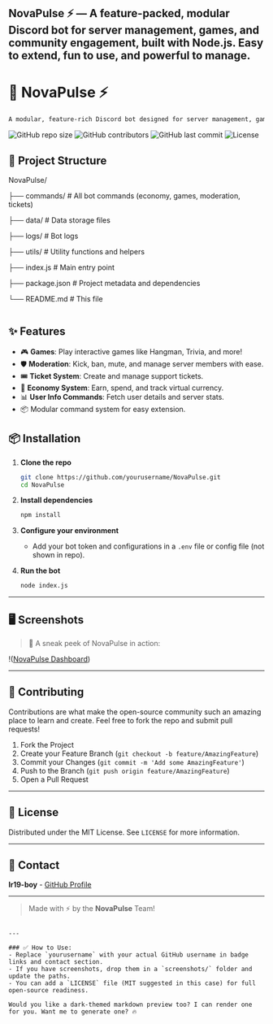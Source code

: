 NovaPulse ⚡ — A feature-packed, modular Discord bot for server management, games, and community engagement, built with Node.js. Easy to extend, fun to use, and powerful to manage. 
---

# 🚀 NovaPulse ⚡

```markdown
A modular, feature-rich Discord bot designed for server management, games, and community engagement. Built with love in Node.js and JavaScript!
```

![GitHub repo size](https://img.shields.io/github/repo-size/yourusername/NovaPulse?color=blue&style=for-the-badge)
![GitHub contributors](https://img.shields.io/github/contributors/yourusername/NovaPulse?style=for-the-badge)
![GitHub last commit](https://img.shields.io/github/last-commit/yourusername/NovaPulse?color=green&style=for-the-badge)
![License](https://img.shields.io/badge/license-MIT-blue.svg?style=for-the-badge)


## 📂 Project Structure

NovaPulse/

├── commands/       # All bot commands (economy, games, moderation, tickets)

├── data/           # Data storage files

├── logs/           # Bot logs

├── utils/          # Utility functions and helpers

├── index.js        # Main entry point

├── package.json    # Project metadata and dependencies

└── README.md       # This file

````

````

## ✨ Features

- 🎮 **Games**: Play interactive games like Hangman, Trivia, and more!
- 🛡️ **Moderation**: Kick, ban, mute, and manage server members with ease.
- 🎟️ **Ticket System**: Create and manage support tickets.
- 💸 **Economy System**: Earn, spend, and track virtual currency.
- 📊 **User Info Commands**: Fetch user details and server stats.
- 📦 Modular command system for easy extension.

## 📦 Installation

1. **Clone the repo**
   ```bash
   git clone https://github.com/yourusername/NovaPulse.git
   cd NovaPulse

2. **Install dependencies**

   ```bash
   npm install
   ```

3. **Configure your environment**

   * Add your bot token and configurations in a `.env` file or config file (not shown in repo).

4. **Run the bot**

   ```bash
   node index.js
   ```

---

## 🖥️ Screenshots

> 📸 A sneak peek of NovaPulse in action:

!([NovaPulse Dashboard](https://cdn.discordapp.com/attachments/1193506356943126572/1371099351191130262/image.png?ex=6821e747&is=682095c7&hm=78ef550242908739d67c7ca8c4715641841fa169be64a527a972a5c368270146&))

---

## 🤝 Contributing

Contributions are what make the open-source community such an amazing place to learn and create. Feel free to fork the repo and submit pull requests!

1. Fork the Project
2. Create your Feature Branch (`git checkout -b feature/AmazingFeature`)
3. Commit your Changes (`git commit -m 'Add some AmazingFeature'`)
4. Push to the Branch (`git push origin feature/AmazingFeature`)
5. Open a Pull Request

---

## 📜 License

Distributed under the MIT License. See `LICENSE` for more information.

---

## 💌 Contact

**lr19-boy** - [GitHub Profile](https://github.com/yourusername)

---

> Made with ⚡ by the **NovaPulse** Team!

```

---

### ✅ How to Use:
- Replace `yourusername` with your actual GitHub username in badge links and contact section.
- If you have screenshots, drop them in a `screenshots/` folder and update the paths.
- You can add a `LICENSE` file (MIT suggested in this case) for full open-source readiness.

Would you like a dark-themed markdown preview too? I can render one for you. Want me to generate one? 🔥
```
